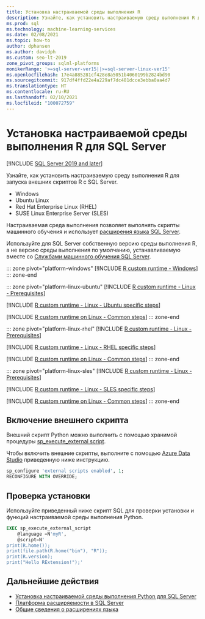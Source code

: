 ```yaml
---
title: Установка настраиваемой среды выполнения R
description: Узнайте, как установить настраиваемую среду выполнения R для SQL Server с помощью расширений языка. В настраиваемой среде выполнения Python можно выполнять скрипты машинного обучения.
ms.prod: sql
ms.technology: machine-learning-services
ms.date: 02/08/2021
ms.topic: how-to
author: dphansen
ms.author: davidph
ms.custom: seo-lt-2019
zone_pivot_groups: sqlml-platforms
monikerRange: '>=sql-server-ver15||>=sql-server-linux-ver15'
ms.openlocfilehash: 17e4a885281cf428e8a5051b4060199b2824bd90
ms.sourcegitcommit: 917df4ffd22e4a229af7dc481dcce3ebba0aa4d7
ms.translationtype: HT
ms.contentlocale: ru-RU
ms.lasthandoff: 02/10/2021
ms.locfileid: "100072759"
---
```

# <a name="install-an-r-custom-runtime-for-sql-server"></a>Установка настраиваемой среды выполнения R для SQL Server

[!INCLUDE [SQL Server 2019 and later](../../includes/applies-to-version/sqlserver2019.md)]

Узнайте, как установить настраиваемую среду выполнения R для запуска внешних скриптов R с SQL Server.

+ Windows
+ Ubuntu Linux
+ Red Hat Enterprise Linux (RHEL)
+ SUSE Linux Enterprise Server (SLES)

Настраиваемая среда выполнения позволяет выполнять скрипты машинного обучения и использует [расширения языка SQL Server](../../language-extensions/language-extensions-overview.md).

Используйте для SQL Server собственную версию среды выполнения R, а не версию среды выполнения по умолчанию, устанавливаемую вместе со [Службами машинного обучения SQL Server](../sql-server-machine-learning-services.md).

::: zone pivot="platform-windows"
[!INCLUDE [R custom runtime - Windows](includes/custom-runtime-r-windows.md)]
::: zone-end

::: zone pivot="platform-linux-ubuntu"
[!INCLUDE [R custom runtime - Linux - Prerequisites](includes/custom-runtime-r-linux-prerequisites.md)]

[!INCLUDE [R custom runtime - Linux - Ubuntu specific steps](includes/custom-runtime-r-linux-ubuntu.md)]

[!INCLUDE [R custom runtime on Linux - Common steps](includes/custom-runtime-r-linux-common.md)]
::: zone-end

::: zone pivot="platform-linux-rhel"
[!INCLUDE [R custom runtime - Linux - Prerequisites](includes/custom-runtime-r-linux-prerequisites.md)]

[!INCLUDE [R custom runtime - Linux - RHEL specific steps](includes/custom-runtime-r-linux-rhel.md)]

[!INCLUDE [R custom runtime on Linux - Common steps](includes/custom-runtime-r-linux-common.md)]
::: zone-end

::: zone pivot="platform-linux-sles"
[!INCLUDE [R custom runtime - Linux - Prerequisites](includes/custom-runtime-r-linux-prerequisites.md)]

[!INCLUDE [R custom runtime - Linux - SLES specific steps](includes/custom-runtime-r-linux-sles.md)]

[!INCLUDE [R custom runtime on Linux - Common steps](includes/custom-runtime-r-linux-common.md)]
::: zone-end

## <a name="enable-external-script"></a>Включение внешнего скрипта

Внешний скрипт Python можно выполнить с помощью хранимой процедуры [sp_execute_external script](../../relational-databases/system-stored-procedures/sp-execute-external-script-transact-sql.md).

Чтобы включить внешние скрипты, выполните с помощью [Azure Data Studio](../../azure-data-studio/what-is-azure-data-studio.md) приведенную ниже инструкцию.

```sql
sp_configure 'external scripts enabled', 1;
RECONFIGURE WITH OVERRIDE;  
```

## <a name="verify-installation"></a>Проверка установки

Используйте приведенный ниже скрипт SQL для проверки установки и функций настраиваемой среды выполнения Python.

```sql
EXEC sp_execute_external_script
    @language =N'myR',
    @script=N'
print(R.home());
print(file.path(R.home("bin"), "R"));
print(R.version);
print("Hello RExtension!");'
```

## <a name="next-steps"></a>Дальнейшие действия

+ [Установка настраиваемой среды выполнения Python для SQL Server](custom-runtime-python.md)
+ [Платформа расширяемости в SQL Server](../concepts/extensibility-framework.md)
+ [Общие сведения о расширениях языка](../../language-extensions/language-extensions-overview.md)